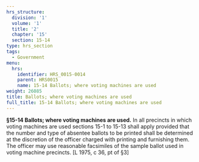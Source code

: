 ```yaml
---
hrs_structure:
  division: '1'
  volume: '1'
  title: '2'
  chapter: '15'
  section: 15-14
type: hrs_section
tags:
  - Government
menu:
  hrs:
    identifier: HRS_0015-0014
    parent: HRS0015
    name: 15-14 Ballots; where voting machines are used
weight: 26085
title: Ballots; where voting machines are used
full_title: 15-14 Ballots; where voting machines are used
---
```

**§15-14 Ballots; where voting machines are used.** In all precincts in which voting machines are used sections 15-1 to 15-13 shall apply provided that the number and type of absentee ballots to be printed shall be determined at the discretion of the officer charged with printing and furnishing them. The officer may use reasonable facsimiles of the sample ballot used in voting machine precincts. [L 1975, c 36, pt of §3]